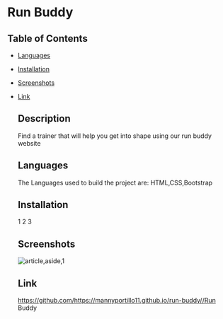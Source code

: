 
  # Run Buddy

  ## Table of Contents
* [Languages](#Languages)
* [Installation](#Installation)
* [Screenshots](#Screenshots)
* [Link](#Link)
  
  ## Description
  Find a trainer that will help you get into shape using our run buddy website

  ## Languages
  The Languages used to build the project are:
  HTML,CSS,Bootstrap

  ## Installation
  1 2 3 

  ## Screenshots
  ![article,aside,1](https://user-images.githubusercontent.com/83254086/126855132-77ca01dc-bb98-45ec-bccc-6bc82950151b.JPG)

  ## Link
  https://github.com/https://mannyportillo11.github.io/run-buddy//Run Buddy
